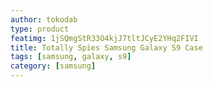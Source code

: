 ```yaml
---
author: tokodab
type: product
featimg: 1jSQmgStR33O4kjJ7tltJCyE2YHq2FIVI
title: Totally Spies Samsung Galaxy S9 Case
tags: [samsung, galaxy, s9]
category: [samsung]
---
```

